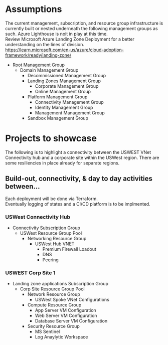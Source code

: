 # Assumptions
The current management, subscription, and resource group infrastructure is currently built or nested underneath the following management groups as such. Azure Lighthouse is noit in play at this time.  
Review Microsoft Azure Landing Zone Deployment for a better understanding on the lines of division.  
https://learn.microsoft.com/en-us/azure/cloud-adoption-framework/ready/landing-zone/   

- Root Management Group
    - Domain Management Group
        - Decommissioned Management Group
        - Landing Zones Management Group
            - Corporate Management Group
            - Online Management Group
        - Platform Management Group
            - Connectivity Management Group
            - Identity Management Group
            - Management Management Group
        - Sandbox Management Group

# Projects to showcase
The following is to highlight a connectivity between the USWEST VNet Connectivity hub and a corporate site within the USWest region. There are some resiliencies in place already for separate regions.

## Build-out, connectivity, & day to day activities between...
Each deployment will be done via Terraform.  
Eventually logging of states and a CI/CD platform is to be implmented.  

### USWest Connectivity Hub 

- Connectivity Subscription Group
   - USWest Resource Group Pool
        - Networking Resource Group
            - USWest Hub VNET
              - Premium Firewall Loadout
              - DNS
              - Peering

### USWEST Corp Site 1

- Landing zone applications Subscription Group
    - Corp Site Resource Group Pool
        - Network Resource Group
            - USWest Spoke VNet Configurations
        - Compute Resource Group
            - App Server VM Configuration
            - Web Server VM Configuration
            - Database Server VM Configuration
        - Security Resource Group
            - MS Sentinel
            - Log Anaylytic Workspace
